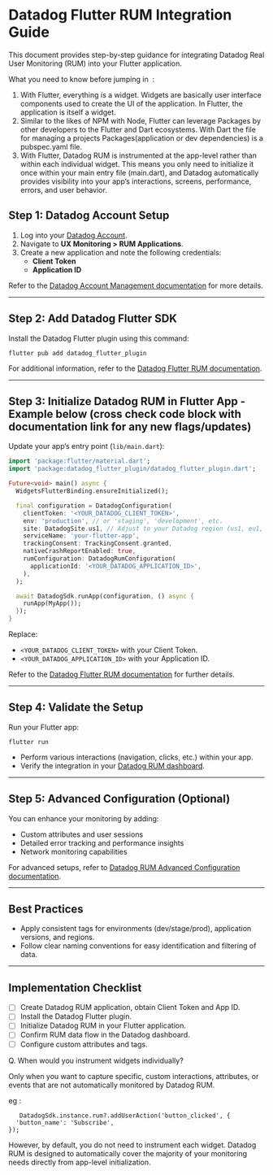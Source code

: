 # Datadog Flutter RUM Integration Guide

This document provides step-by-step guidance for integrating Datadog Real User Monitoring (RUM) into your Flutter application.

What you need to know before jumping in  :

1. With Flutter, everything is a widget. Widgets are basically user interface components used to create the UI of the application. In Flutter, the application is itself a widget.
2. Similar to the likes of NPM with Node, Flutter can leverage Packages by other developers to the Flutter and Dart ecosystems. With Dart the file for managing a projects Packages(application or dev dependencies) is a pubspec.yaml file.
3. With Flutter, Datadog RUM is instrumented at the app-level rather than within each individual widget. This means you only need to initialize it once within your main entry file (main.dart), and Datadog automatically provides visibility into your app’s interactions, screens, performance, errors, and user behavior.

## Step 1: Datadog Account Setup

1. Log into your [Datadog Account](https://app.datadoghq.com/).
2. Navigate to **UX Monitoring > RUM Applications**.
3. Create a new application and note the following credentials:
   - **Client Token**
   - **Application ID**

Refer to the [Datadog Account Management documentation](https://docs.datadoghq.com/account_management/) for more details.

---

## Step 2: Add Datadog Flutter SDK 	

Install the Datadog Flutter plugin using this command:

```shell
flutter pub add datadog_flutter_plugin
```

For additional information, refer to the [Datadog Flutter RUM documentation](https://docs.datadoghq.com/real_user_monitoring/flutter/).

---

## Step 3: Initialize Datadog RUM in Flutter App - Example below (cross check code block with documentation link for any new flags/updates)	

Update your app’s entry point (`lib/main.dart`):

```dart
import 'package:flutter/material.dart';
import 'package:datadog_flutter_plugin/datadog_flutter_plugin.dart';

Future<void> main() async {
  WidgetsFlutterBinding.ensureInitialized();

  final configuration = DatadogConfiguration(
    clientToken: '<YOUR_DATADOG_CLIENT_TOKEN>',
    env: 'production', // or 'staging', 'development', etc.
    site: DatadogSite.us1, // Adjust to your Datadog region (us1, eu1, etc.)
    serviceName: 'your-flutter-app',
    trackingConsent: TrackingConsent.granted,
    nativeCrashReportEnabled: true,
    rumConfiguration: DatadogRumConfiguration(
      applicationId: '<YOUR_DATADOG_APPLICATION_ID>',
    ),
  );

  await DatadogSdk.runApp(configuration, () async {
    runApp(MyApp());
  });
}
```

Replace:
- `<YOUR_DATADOG_CLIENT_TOKEN>` with your Client Token.
- `<YOUR_DATADOG_APPLICATION_ID>` with your Application ID.

Refer to the [Datadog Flutter RUM documentation](https://docs.datadoghq.com/real_user_monitoring/flutter/) for further details.

---

## Step 4: Validate the Setup

Run your Flutter app:

```shell
flutter run
```

- Perform various interactions (navigation, clicks, etc.) within your app.
- Verify the integration in your [Datadog RUM dashboard](https://docs.datadoghq.com/real_user_monitoring/explorer/).

---

## Step 5: Advanced Configuration (Optional)

You can enhance your monitoring by adding:
- Custom attributes and user sessions
- Detailed error tracking and performance insights
- Network monitoring capabilities

For advanced setups, refer to [Datadog RUM Advanced Configuration documentation](https://docs.datadoghq.com/real_user_monitoring/guide/advanced_configuration/).

---

## Best Practices
- Apply consistent tags for environments (dev/stage/prod), application versions, and regions.
- Follow clear naming conventions for easy identification and filtering of data.

---

## Implementation Checklist
- [ ] Create Datadog RUM application, obtain Client Token and App ID.
- [ ] Install the Datadog Flutter plugin.
- [ ] Initialize Datadog RUM in your Flutter application.
- [ ] Confirm RUM data flow in the Datadog dashboard.
- [ ] Configure custom attributes and tags.

Q. When would you instrument widgets individually?

Only when you want to capture specific, custom interactions, attributes, or events that are not automatically monitored by Datadog RUM.

eg :

```
   DatadogSdk.instance.rum?.addUserAction('button_clicked', {
  'button_name': 'Subscribe',
});
```

However, by default, you do not need to instrument each widget. Datadog RUM is designed to automatically cover the majority of your monitoring needs directly from app-level initialization.

